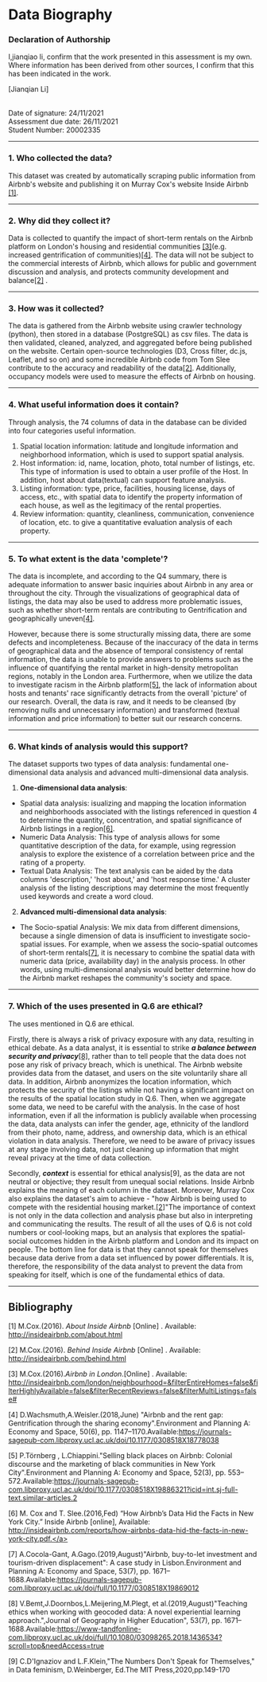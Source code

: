 # Data Biography

### Declaration of Authorship

I,jianqiao li, confirm that the work presented in this assessment is my own. Where information has been derived from other sources, I confirm that this has been indicated in the work.

[Jianqian Li]

<br />Date of signature: 24/11/2021
<br />Assessment due date: 26/11/2021
<br />Student Number: 20002335

---
### 1. Who collected the data?

This dataset was created by automatically scraping public information from Airbnb's website and publishing it on Murray Cox's website Inside Airbnb [[1]]((http://insideairbnb.com/about.html)).

---
### 2. Why did they collect it?

Data is collected to quantify the impact of short-term rentals on the Airbnb platform on London's housing and residential communities [[3]]((http://insideairbnb.com/london/neighbourhood=&filterEntireHomes=false&filterHighlyAvailable=false&filterRecentReviews=false&filterMultiListings=false#))(e.g. increased gentrification of communities)[[4]]((http://insideairbnb.com/london/neighbourhood=&filterEntireHomes=false&filterHighlyAvailable=false&filterRecentReviews=false&filterMultiListings=false#)). The data will not be subject to the commercial interests of Airbnb, which allows for public and government discussion and analysis, and protects community development and balance[[2]]((http://insideairbnb.com/behind.html)) .

---
### 3. How was it collected?

The data is gathered from the Airbnb website using crawler technology (python), then stored in a database (PostgreSQL) as csv files. The data is then validated, cleaned, analyzed, and aggregated before being published on the website. Certain open-source technologies (D3, Cross filter, dc.js, Leaflet, and so on) and some incredible Airbnb code from Tom Slee contribute to the accuracy and readability of the data[[2]]((http://insideairbnb.com/behind.html)). Additionally, occupancy models were used to measure the effects of Airbnb on housing.

---
### 4. What useful information does it contain?

Through analysis, the 74 columns of data in the database can be divided into four categories useful information.
1. Spatial location information: latitude and longitude information and neighborhood information, which is used to support spatial analysis.
2. Host information: id, name, location, photo, total number of listings, etc. This type of information is used to obtain a user profile of the Host. In addition, host about data(textual) can support feature analysis.
3. Listing information: type, price, facilities, housing license, days of access, etc., with spatial data to identify the property information of each house, as well as the legitimacy of the rental properties.
4. Review information: quantity, cleanliness, communication, convenience of location, etc. to give a quantitative evaluation analysis of each property.

---
### 5. To what extent is the data 'complete'?

The data is incomplete, and according to the Q4 summary, there is adequate information to answer basic inquiries about Airbnb in any area or throughout the city. Through the visualizations of geographical data of listings, the data may also be used to address more problematic issues, such as whether short-term rentals are contributing to Gentrification and geographically uneven[[4]]((http://insideairbnb.com/behind.html)). 

However, because there is some structurally missing data, there are some defects and incompleteness. Because of the inaccuracy of the data in terms of geographical data and the absence of temporal consistency of rental information, the data is unable to provide answers to problems such as the influence of quantifying the rental market in high-density metropolitan regions, notably in the London area. Furthermore, when we utilize the data to investigate racism in the Airbnb platform[[5]]((https://journals-sagepub-com.libproxy.ucl.ac.uk/doi/10.1177/0308518X19886321?icid=int.sj-full-text.similar-articles.2)), the lack of information about hosts and tenants' race significantly detracts from the overall 'picture' of our research. Overall, the data is raw, and it needs to be cleansed (by removing nulls and unnecessary information) and transformed (textual information and price information) to better suit our research concerns.

---
### 6. What kinds of analysis would this support?
The dataset supports two types of data analysis: fundamental one-dimensional data analysis and advanced multi-dimensional data analysis.
1. **One-dimensional data analysis**:
- Spatial data analysis: isualizing and mapping the location information and neighborhoods associated with the   listings referenced in question 4 to determine the quantity, concentration, and spatial significance of Airbnb listings in a region[[6]]((http://insideairbnb.com/reports/how-airbnbs-data-hid-the-facts-in-new-york-city.pdf.)).
- Numeric Data Analysis: This type of analysis allows for some quantitative description of the data, for example, using regression analysis to explore the existence of a correlation between price and the rating of a property.
- Textual Data Analysis: The text analysis can be aided by the data columns 'description,' 'host about,' and 'host response time.' A cluster analysis of the listing descriptions may determine the most frequently used keywords and create a word cloud.

2. **Advanced multi-dimensional data analysis**:
- The Socio-spatial Analysis: We mix data from different dimensions, because a single dimension of data is insufficient to investigate socio-spatial issues. For example, when we assess the socio-spatial outcomes of short-term rentals[[7]]((https://journals-sagepub-com.libproxy.ucl.ac.uk/doi/full/10.1177/0308518X19869012)), it is necessary to combine the spatial data with numeric data (price, availability day) in the analysis process. In other words, using multi-dimensional analysis would better determine how do the Airbnb market reshapes the community's society and space.

---
### 7. Which of the uses presented in Q.6 are ethical?
The uses mentioned in Q.6 are ethical.

Firstly, there is always a risk of privacy exposure with any data, resulting in ethical debate. As a data analyst, it is essential to strike **_a balance between security and privacy_**[[8]]((https://www-tandfonline-com.libproxy.ucl.ac.uk/doi/full/10.1080/03098265.2018.1436534?scroll=top&needAccess=true)), rather than to tell people that the data does not pose any risk of privacy breach, which is unethical. The  Airbnb website provides data from the dataset, and users on the site voluntarily share all data. In addition, Airbnb anonymizes the location information, which protects the security of the listings while not having a significant impact on the results of the spatial location study in Q.6. Then, when we aggregate some data, we need to be careful with the analysis. In the case of host information, even if all the information is publicly available when processing the data, data analysts can infer the gender, age, ethnicity of the landlord from their photo, name, address, and ownership data, which is an ethical violation in data analysis. Therefore, we need to be aware of privacy issues at any stage involving data, not just cleaning up information that might reveal privacy at the time of data collection.

Secondly, **_context_** is essential for ethical analysis[9], as the data are not neutral or objective; they result from unequal social relations. Inside Airbnb explains the meaning of each column in the dataset. Moreover, Murray Cox also explains the dataset's aim to achieve - "how Airbnb is being used to compete with the residential housing market.[[2]]((http://insideairbnb.com/behind.html))"The importance of context is not only in the data collection and analysis phase but also in interpreting and communicating the results. The result of all the uses of Q.6 is not cold numbers or cool-looking maps, but an analysis that explores the spatial-social outcomes hidden in the Airbnb platform and London and its impact on people. The bottom line for data is that they cannot speak for themselves because data derive from a data set influenced by power differentials. It is, therefore, the responsibility of the data analyst to prevent the data from speaking for itself, which is one of the fundamental ethics of data.

---
## Bibliography
[1]  <a>M.Cox.(2016). _About Inside Airbnb_ [Online] . Available: http://insideairbnb.com/about.html</a>

[2]  <a>M.Cox.(2016). _Behind Inside Airbnb_ [Online] . Available: http://insideairbnb.com/behind.html</a>

[3]  <a>M.Cox.(2016)._Airbnb in London_.[Online] . Available: http://insideairbnb.com/london/neighbourhood=&filterEntireHomes=false&filterHighlyAvailable=false&filterRecentReviews=false&filterMultiListings=false#</a>

[4]  <a>D.Wachsmuth,A.Weisler.(2018,June) "Airbnb and the rent gap: Gentrification through the sharing economy".Environment and Planning A: Economy and Space, 50(6), pp. 1147–1170.Available:https://journals-sagepub-com.libproxy.ucl.ac.uk/doi/10.1177/0308518X18778038</a>

[5]  <a>P.Törnberg , L.Chiappini."Selling black places on Airbnb: Colonial discourse and the marketing of black communities in New York City".Environment and Planning A: Economy and Space, 52(3), pp. 553–572.Available:https://journals-sagepub-com.libproxy.ucl.ac.uk/doi/10.1177/0308518X19886321?icid=int.sj-full-text.similar-articles.2</a>

[6]  <a>M. Cox and T. Slee.(2016,Fed) “How Airbnb’s Data Hid the Facts in New York City.” Inside Airbnb [online], Available: http://insideairbnb.com/reports/how-airbnbs-data-hid-the-facts-in-new-york-city.pdf.</a>

[7]  <a>A.Cocola-Gant, A.Gago.(2019,August)"Airbnb, buy-to-let investment and tourism-driven displacement": A case study in Lisbon.Environment and Planning A: Economy and Space, 53(7), pp. 1671–1688.Available:https://journals-sagepub-com.libproxy.ucl.ac.uk/doi/full/10.1177/0308518X19869012</a>

[8]  <a>V.Bemt,J.Doornbos,L.Meijering,M.Plegt, et al.(2019,August)"Teaching ethics when working with geocoded data: A novel experiential learning approach.",Journal of Geography in Higher Education", 53(7), pp. 1671–1688.Available:https://www-tandfonline-com.libproxy.ucl.ac.uk/doi/full/10.1080/03098265.2018.1436534?scroll=top&needAccess=true</a>

[9]  <a>C.D'Ignaziov and L.F.Klein,"The Numbers Don't Speak for Themselves," in Data feminism, D.Weinberger, Ed.The MIT Press,2020,pp.149-170</a>
